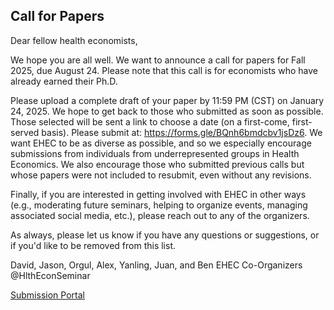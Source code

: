 ## Call for Papers

Dear fellow health economists,

We hope you are all well. We want to announce a call for papers for Fall 2025, due August 24. Please note that this call is for economists who have already earned their Ph.D.

Please upload a complete draft of your paper by 11:59 PM (CST) on January 24, 2025.  We hope to get back to those who submitted as soon as possible. Those selected will be sent a link to choose a date (on a first-come, first-served basis). Please submit at: https://forms.gle/BQnh6bmdcbv1jsDz6.  We want EHEC to be as diverse as possible, and so we especially encourage submissions from individuals from underrepresented groups in Health Economics.   We also encourage those who submitted previous calls but whose papers were not included to resubmit, even without any revisions.

Finally, if you are interested in getting involved with EHEC in other ways (e.g., moderating future seminars, helping to organize events, managing associated social media, etc.), please reach out to any of the organizers.

As always, please let us know if you have any questions or suggestions, or if you'd like to be removed from this list.    

David, Jason, Orgul, Alex, Yanling, Juan, and Ben
EHEC Co-Organizers
@HlthEconSeminar

[Submission Portal](https://forms.gle/BQnh6bmdcbv1jsDz6)
